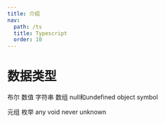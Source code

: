 ```yaml
---
title: 介绍
nav:
  path: /ts
  title: Typescript
  order: 10
---
```

 
# 数据类型
  布尔
  数值
  字符串
  数组
  null和undefined
  object
  symbol

  元组
  枚举
  any
  void
  never
  unknown
